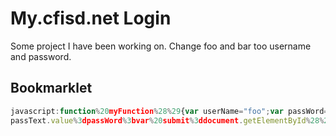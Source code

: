 # My.cfisd.net Login
Some project I have been working on. Change foo and bar too username and password.
## Bookmarklet
```javascript
javascript:function%20myFunction%28%29{var userName="foo";var passWord="bar";var%20userText=document.getElementById%28%27username%27%29%3buserText.value%3duserName%3bvar%20passText%3ddocument.getElementById%28%27password%27%29%3b
passText.value%3dpassWord%3bvar%20submit%3ddocument.getElementById%28%27signin%27%29%3bsubmit.click%28%29%3b}%3bmyFunction%28%29%3b
```
